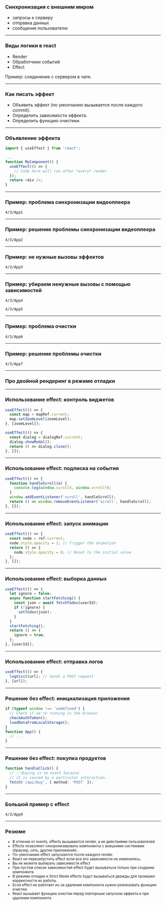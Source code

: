 ### Синхронизация с внешним миром

- запросы к серверу
- отправка данных
- сообщения пользователю

---

### Виды логики в react

- Render
- Обработчики событий
- Effect

Пример: соединение с сервером в чате.

---

### Как писать эффект

- Объявить эффект (по умолчанию вызывается после каждого commit).
- Определить зависимости эффекта.
- Определить функцию очистики.

---

### Объявление эффекта

```typescript
import { useEffect } from 'react';

...
function MyComponent() {
  useEffect(() => {
    // Code here will run after *every* render
  });
  return <div />;
}
```

---

### Пример: проблема синхронизации видеоплеера

```4/3/App1```

---

### Пример: решение проблемы синхронизации видеоплеера

```4/3/App2```

---

### Пример: не нужные вызовы эффектов

```4/3/App3```

---

### Пример: убираем ненужные вызовы с помощью зависимостей

```4/3/App4```

```4/3/App5```

---

### Пример: проблема очистки

```4/3/App6```

---

### Пример: решение проблемы очистки

```4/3/App7```

---

### Про двойной рендеринг в режиме отладки

---

### Использование effect: контроль виджетов

```typescript
useEffect(() => {
  const map = mapRef.current;
  map.setZoomLevel(zoomLevel);
}, [zoomLevel]);
```
```typescript
useEffect(() => {
  const dialog = dialogRef.current;
  dialog.showModal();
  return () => dialog.close();
}, []);
```

---

### Использование effect: подписка на события

```typescript
useEffect(() => {
  function handleScroll(e) {
    console.log(window.scrollX, window.scrollY);
  }
  window.addEventListener('scroll', handleScroll);
  return () => window.removeEventListener('scroll', handleScroll);
}, []);
```

---

### Использование effect: запуск анимации

```typescript
useEffect(() => {
  const node = ref.current;
  node.style.opacity = 1; // Trigger the animation
  return () => {
    node.style.opacity = 0; // Reset to the initial value
  };
}, []);
```

---

### Использование effect: выборка данных

```typescript
useEffect(() => {
  let ignore = false;
  async function startFetching() {
    const json = await fetchTodos(userId);
    if (!ignore) {
      setTodos(json);
    }
  }
  startFetching();
  return () => {
    ignore = true;
  };
}, [userId]);
```

---

### Использование effect: отправка логов

```typescript
useEffect(() => {
  logVisit(url); // Sends a POST request
}, [url]);
```

---

### Решение без effect: инициализация приложения

```typescript
if (typeof window !== 'undefined') { 
  // Check if we're running in the browser.
  checkAuthToken();
  loadDataFromLocalStorage();
}
function App() {
  // ...
}
```

---

### Решение без effect: покупка продуктов

```typescript
function handleClick() {
  // ✅ Buying is an event because 
  // it is caused by a particular interaction.
  fetch('/api/buy', { method: 'POST' });
}
```

---

### Большой пример с effect

```4/3/App9```

---

### Резюме

<small><ul>
<li>В отличие от events, effects вызываются render, а не действиями пользователей</li>
<li>Effects позволяют синхронизировать компоненты с внешними системами (браузер, сеть, другие приложения).</code>.</li>
<li>По-умолчанию effect запускается после каждого render.</li>
<li>React не перезапустить effect если все его зависимости не изменились.</li>
<li>Вы не можете выбирать зависимости effect</li>
<li>При пустом списке зависимостей effect будет вызываться только при создании компонента</li>
<li>В режиме отладке и Strict Mode effects будут вызываться дважды для проверки корректности их работы.</li>
<li>Если effect не работает из-за удаления компонента нужно реализовать функцию очистки.</li>
<li>React вызывает функцию очистки перед повторным запуском эффекта и при удалении компонента</li>
<ul><small>